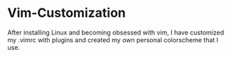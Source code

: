 # Vim-Customization
After installing Linux and becoming obsessed with vim, I have customized my .vimrc with plugins and
created my own personal colorscheme that I use. 
